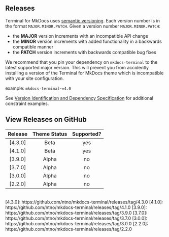 ## Releases

Terminal for MkDocs uses [semantic versioning].  Each version number is in the format `MAJOR.MINOR.PATCH`.  Given a version number `MAJOR.MINOR.PATCH`:

- the **MAJOR** version increments with an incompatible API change
- the **MINOR** version increments with added functionality in a backwards compatible manner
- the **PATCH** version increments with backwards compatible bug fixes

[semantic versioning]: https://semver.org/#semantic-versioning-200

We recommend that you pin your dependency on `mkdocs-terminal` to the latest supported major version.  This will prevent you from accidently installing a version of the Terminal for MkDocs theme which is incompatible with your site configuration.

example: `mkdocs-terminal~=4.0`

See [Version Identification and Dependency Specification] for additional constraint examples.

[Version Identification and Dependency Specification]: https://peps.python.org/pep-0440/#examples


## View Releases on GitHub

| Release | Theme Status | Supported? |
| :-----: | :----------: | :--------: |
| [4.3.0] |     Beta     |    yes     |
| [4.1.0] |     Beta     |    yes     |
| [3.9.0] |    Alpha     |     no     |
| [3.7.0] |    Alpha     |     no     |
| [3.0.0] |    Alpha     |     no     |
| [2.2.0] |    Alpha     |     no     |


<br>
[4.3.0]: https://github.com/ntno/mkdocs-terminal/releases/tag/4.3.0
[4.1.0]: https://github.com/ntno/mkdocs-terminal/releases/tag/4.1.0
[3.9.0]: https://github.com/ntno/mkdocs-terminal/releases/tag/3.9.0
[3.7.0]: https://github.com/ntno/mkdocs-terminal/releases/tag/3.7.0
[3.0.0]: https://github.com/ntno/mkdocs-terminal/releases/tag/3.0.0
[2.2.0]: https://github.com/ntno/mkdocs-terminal/releases/tag/2.2.0